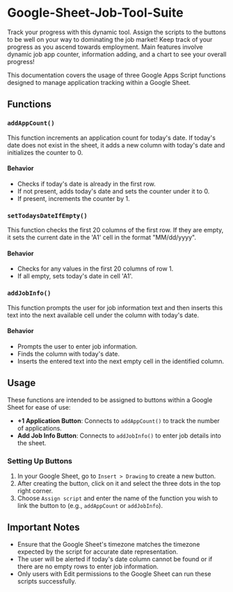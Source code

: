 # Google-Sheet-Job-Tool-Suite
Track your progress with this dynamic tool. Assign the scripts to the buttons to be well on your way to dominating the job market! Keep track of your progress as you ascend towards employment. Main features involve dynamic job app counter, information adding, and a chart to see your overall progress! 


This documentation covers the usage of three Google Apps Script functions designed to manage application tracking within a Google Sheet.

## Functions

### `addAppCount()`

This function increments an application count for today's date. If today's date does not exist in the sheet, it adds a new column with today's date and initializes the counter to 0.

#### Behavior

- Checks if today's date is already in the first row.
- If not present, adds today's date and sets the counter under it to 0.
- If present, increments the counter by 1.

### `setTodaysDateIfEmpty()`

This function checks the first 20 columns of the first row. If they are empty, it sets the current date in the 'A1' cell in the format "MM/dd/yyyy".

#### Behavior

- Checks for any values in the first 20 columns of row 1.
- If all empty, sets today's date in cell 'A1'.

### `addJobInfo()`

This function prompts the user for job information text and then inserts this text into the next available cell under the column with today's date.

#### Behavior

- Prompts the user to enter job information.
- Finds the column with today's date.
- Inserts the entered text into the next empty cell in the identified column.

## Usage

These functions are intended to be assigned to buttons within a Google Sheet for ease of use:

- **+1 Application Button**: Connects to `addAppCount()` to track the number of applications.
- **Add Job Info Button**: Connects to `addJobInfo()` to enter job details into the sheet.

### Setting Up Buttons

1. In your Google Sheet, go to `Insert > Drawing` to create a new button.
2. After creating the button, click on it and select the three dots in the top right corner.
3. Choose `Assign script` and enter the name of the function you wish to link the button to (e.g., `addAppCount` or `addJobInfo`).

## Important Notes

- Ensure that the Google Sheet's timezone matches the timezone expected by the script for accurate date representation.
- The user will be alerted if today's date column cannot be found or if there are no empty rows to enter job information.
- Only users with Edit permissions to the Google Sheet can run these scripts successfully.


